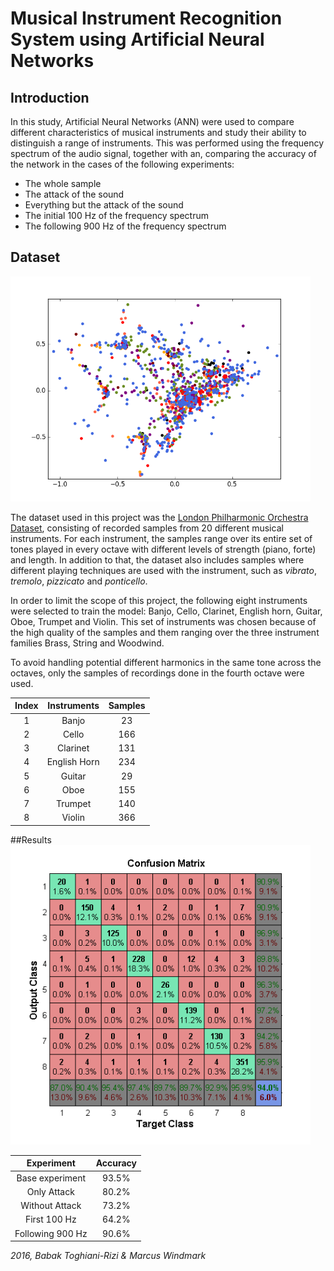 # Musical Instrument Recognition System using Artificial Neural Networks


## Introduction
In this study, Artificial Neural Networks (ANN) were used to compare different characteristics of musical instruments and study their ability to distinguish a range of instruments. This was performed using the frequency spectrum of the audio signal, together with an, comparing the accuracy of the network in the cases of the following experiments:

* The whole sample
* The attack of the sound
* Everything but the attack of the sound
* The initial 100 Hz of the frequency spectrum
* The following 900 Hz of the frequency spectrum

## Dataset
<img src="/plots/pca.png" width="480px">

The dataset used in this project was the [London Philharmonic Orchestra Dataset](http://www.philharmonia.co.uk/explore/make_music), consisting of recorded samples from 20 different musical instruments. For each instrument, the samples range over its entire set of tones played in every octave with different levels of strength (piano, forte) and length. In addition to that, the dataset also includes samples where different playing techniques are used with the instrument, such as _vibrato_, _tremolo_, _pizzicato_ and _ponticello_.

In order to limit the scope of this project, the following eight instruments were selected to train the model: Banjo, Cello, Clarinet, English horn, Guitar, Oboe, Trumpet and Violin. This set of instruments was chosen because of the high quality of the samples and them ranging over the three instrument families Brass, String and Woodwind. 

To avoid handling potential different harmonics in the same tone across the octaves, only the samples of recordings done in the fourth octave were used.

| Index 	| Instruments 	| Samples |
| :---:	| :----------: 	| :-----:	|
| 1			| Banjo			| 23 		|
| 2  		| Cello 			| 166 		|
| 3			| Clarinet		| 131		|
| 4 		| English Horn	| 234 		|
| 5			| Guitar			| 29		|
| 6			| Oboe				| 155		|
| 7			| Trumpet			| 140		|
| 8			| Violin			| 366		|

##Results
<img src="plots/confusion-matrix_base-experiment.png" width="480px">

| Experiment			| Accuracy 		|
| :------------:		| :-----------: 	|
| Base experiment	| 93.5%			|
| Only Attack			| 80.2%			|
| Without Attack		| 73.2%			|
| First 100 Hz		| 64.2%			|
| Following 900 Hz	| 90.6%			|




_2016, Babak Toghiani-Rizi & Marcus Windmark_
